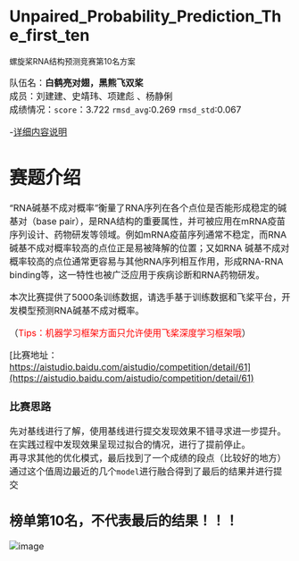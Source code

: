 # Unpaired_Probability_Prediction_The_first_ten
螺旋桨RNA结构预测竞赛第10名方案
<font size=3>
  
队伍名：**白鹤亮对翅，黑熊飞双桨**   
成员：刘建建、史靖玮、项建彪 、杨静俐  
成绩情况：`score`：3.722  `rmsd_avg`:0.269  `rmsd_std`:0.067

-[详细内容说明](螺旋桨RNA结构预测竞赛第10名方案.md)

# 赛题介绍

“RNA碱基不成对概率”衡量了RNA序列在各个点位是否能形成稳定的碱基对（base pair），是RNA结构的重要属性，并可被应用在mRNA疫苗序列设计、药物研发等领域。例如mRNA疫苗序列通常不稳定，而RNA碱基不成对概率较高的点位正是易被降解的位置；又如RNA 碱基不成对概率较高的点位通常更容易与其他RNA序列相互作用，形成RNA-RNA binding等，这一特性也被广泛应用于疾病诊断和RNA药物研发。

本次比赛提供了5000条训练数据，请选手基于训练数据和飞桨平台，开发模型预测RNA碱基不成对概率。

（<span style='color:red'>Tips：机器学习框架方面只允许使用飞桨深度学习框架哦</span>）

[比赛地址：https://aistudio.baidu.com/aistudio/competition/detail/61](https://aistudio.baidu.com/aistudio/competition/detail/61)

### 比赛思路
<font size=3>
  
先对基线进行了解，使用基线进行提交发现效果不错寻求进一步提升。    
在实践过程中发现效果呈现过拟合的情况，进行了提前停止。    
再寻求其他的优化模式，最后找到了一个成绩的段点（比较好的地方）   
通过这个值周边最近的几个`model`进行融合得到了最后的结果并进行提交    


## 榜单第10名，不代表最后的结果！！！
![image](https://user-images.githubusercontent.com/61859193/118017682-7cc35680-b389-11eb-8228-baf9c782ae81.png)
